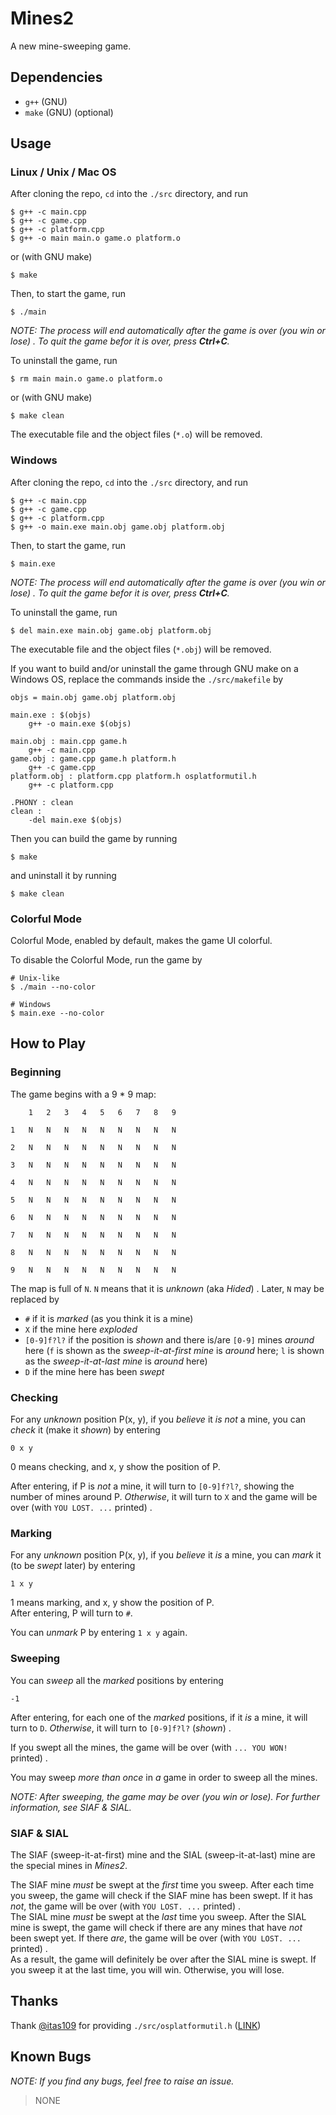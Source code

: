 # Mines2

A new mine-sweeping game.

## Dependencies

- `g++` (GNU)
- `make` (GNU) (optional)

## Usage

### Linux / Unix / Mac OS

After cloning the repo, `cd` into the `./src` directory, and run

```shell
$ g++ -c main.cpp
$ g++ -c game.cpp
$ g++ -c platform.cpp
$ g++ -o main main.o game.o platform.o
```

or (with GNU make)

```shell
$ make
```

Then, to start the game, run

```shell
$ ./main
```

*NOTE: The process will end automatically after the game is over (you win or lose) . To quit the game befor it is over, press **Ctrl+C**.*

To uninstall the game, run

```shell
$ rm main main.o game.o platform.o
```

or (with GNU make)

```shell
$ make clean
```

The executable file and the object files (`*.o`) will be removed.

### Windows

After cloning the repo, `cd` into the `./src` directory, and run

```shell
$ g++ -c main.cpp
$ g++ -c game.cpp
$ g++ -c platform.cpp
$ g++ -o main.exe main.obj game.obj platform.obj
```

Then, to start the game, run

```shell
$ main.exe
```

*NOTE: The process will end automatically after the game is over (you win or lose) . To quit the game befor it is over, press **Ctrl+C**.*

To uninstall the game, run

```shell
$ del main.exe main.obj game.obj platform.obj
```

The executable file and the object files (`*.obj`) will be removed.

If you want to build and/or uninstall the game through GNU make on a Windows OS, replace the commands inside the `./src/makefile` by

```make
objs = main.obj game.obj platform.obj

main.exe : $(objs)
	g++ -o main.exe $(objs)

main.obj : main.cpp game.h
	g++ -c main.cpp
game.obj : game.cpp game.h platform.h
	g++ -c game.cpp
platform.obj : platform.cpp platform.h osplatformutil.h
	g++ -c platform.cpp

.PHONY : clean
clean : 
	-del main.exe $(objs)
```

Then you can build the game by running

```shell
$ make
```

and uninstall it by running

```shell
$ make clean
```

### Colorful Mode

Colorful Mode, enabled by default, makes the game UI colorful.

To disable the Colorful Mode, run the game by

```shell
# Unix-like
$ ./main --no-color

# Windows
$ main.exe --no-color
```

## How to Play

### Beginning

The game begins with a 9 * 9 map:

```
 	1	2	3	4	5	6	7	8	9	

1	N	N	N	N	N	N	N	N	N	

2	N	N	N	N	N	N	N	N	N	

3	N	N	N	N	N	N	N	N	N	

4	N	N	N	N	N	N	N	N	N	

5	N	N	N	N	N	N	N	N	N	

6	N	N	N	N	N	N	N	N	N	

7	N	N	N	N	N	N	N	N	N	

8	N	N	N	N	N	N	N	N	N	

9	N	N	N	N	N	N	N	N	N
```

The map is full of `N`. `N` means that it is *unknown* (aka *Hided*) . Later, `N` may be replaced by

- `#` if it is *marked* (as you think it is a mine)
- `X` if the mine here *exploded*
- `[0-9]f?l?` if the position is *shown* and there is/are `[0-9]` mines *around* here (`f` is shown as the *sweep-it-at-first mine* is *around* here; `l` is shown as the *sweep-it-at-last mine* is *around* here)
- `D` if the mine here has been *swept*

### Checking

For any *unknown* position P(x, y), if you *believe* it *is not* a mine, you can *check* it (make it *shown*) by entering

```
0 x y
```

0 means checking, and x, y show the position of P.

After entering, if P is *not* a mine, it will turn to `[0-9]f?l?`, showing the number of mines around P. *Otherwise*, it will turn to `X` and the game will be over (with `YOU LOST. ...` printed) .

### Marking

For any *unknown* position P(x, y), if you *believe* it *is* a mine, you can *mark* it (to be *swept* later) by entering

```
1 x y
```

1 means marking, and x, y show the position of P.  
After entering, P will turn to `#`.

You can *unmark* P by entering `1 x y` again.

### Sweeping

You can *sweep* all the *marked* positions by entering

```
-1
```

After entering, for each one of the *marked* positions, if it *is* a mine, it will turn to `D`. *Otherwise*, it will turn to `[0-9]f?l?` (*shown*) .

If you swept all the mines, the game will be over (with `... YOU WON! ` printed) .

You may sweep *more than once* in *a* game in order to sweep all the mines.

*NOTE: After sweeping, the game may be over (you win or lose). For further information, see SIAF & SIAL.*

### SIAF & SIAL

The SIAF (sweep-it-at-first) mine and the SIAL (sweep-it-at-last) mine are the special mines in *Mines2*.

The SIAF mine *must* be swept at the *first* time you sweep. After each time you sweep, the game will check if the SIAF mine has been swept. If it has *not*, the game will be over (with `YOU LOST. ...` printed) .  
The SIAL mine *must* be swept at the *last* time you sweep. After the SIAL mine is swept, the game will check if there are any mines that have *not* been swept yet. If there *are*, the game will be over (with `YOU LOST. ...` printed) .  
As a result, the game will definitely be over after the SIAL mine is swept. If you sweep it at the last time, you will win. Otherwise, you will lose.

## Thanks

Thank [@itas109](https://github.com/itas109) for providing `./src/osplatformutil.h` ([LINK](https://github.com/itas109/OSPlatformUtil))

## Known Bugs

*NOTE: If you find any bugs, feel free to raise an issue.*

> NONE
